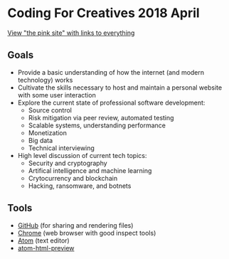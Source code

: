 # Coding For Creatives 2018 April

[View "the pink site" with links to everything](https://mpaulweeks.github.io/cfc2018/)

## Goals

- Provide a basic understanding of how the internet (and modern technology) works
- Cultivate the skills necessary to host and maintain a personal website with some user interaction
- Explore the current state of professional software development:
  - Source control
  - Risk mitigation via peer review, automated testing
  - Scalable systems, understanding performance
  - Monetization
  - Big data
  - Technical interviewing
- High level discussion of current tech topics:
  - Security and cryptography
  - Artifical intelligence and machine learning
  - Crytocurrency and blockchain
  - Hacking, ransomware, and botnets

## Tools
- [GitHub](https://github.com/join) (for sharing and rendering files)
- [Chrome](https://www.google.com/chrome/browser/desktop/index.html) (web browser with good inspect tools)
- [Atom](https://atom.io/) (text editor)
- [atom-html-preview](https://atom.io/packages/atom-html-preview)
